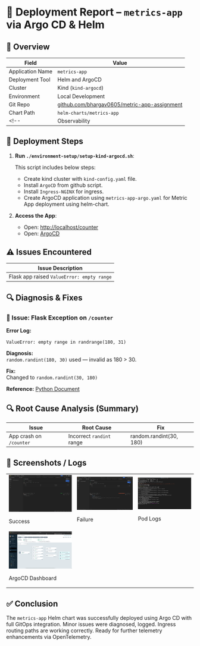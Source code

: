 
# 📄 Deployment Report – `metrics-app` via Argo CD & Helm

## 🧾 Overview

| Field            | Value                                         |
|------------------|-----------------------------------------------|
| Application Name | `metrics-app`                                 |
| Deployment Tool  | Helm and ArgoCD                             |
| Cluster          | Kind (`kind-argocd`)                          |
| Environment      | Local Development                             |
| Git Repo         | [github.com/bhargav0605/metric-app-assignment](https://github.com/bhargav0605/metric-app-assignment) |
| Chart Path       | `helm-charts/metrics-app`                     |
<!-- | Observability    | NGINX Ingress, Prometheus, OpenTelemetry (partial) | -->

## 🚀 Deployment Steps

1. **Run `./environment-setup/setup-kind-argocd.sh`**:

    This script includes below steps:
    - Create kind cluster with `kind-config.yaml` file.
    - Install `ArgoCD` from github script.
    - Install `Ingress-NGINX` for ingress.
    - Create ArgoCD application using `metrics-app-argo.yaml` for Metric App deployment using helm-chart.
   
5. **Access the App**:
    - Open: [http://localhost/counter](http://localhost/counter)
    - Open: [ArgoCD](http://localhost:8080)

## ⚠️ Issues Encountered

| Issue Description                               
|--------------------------------------------------         
| Flask app raised `ValueError: empty range`       


## 🔍 Diagnosis & Fixes

### 🐛 Issue: Flask Exception on `/counter`

**Error Log:**
```
ValueError: empty range in randrange(180, 31)
```

**Diagnosis:**  
`random.randint(180, 30)` used — invalid as 180 > 30.

**Fix:**  
Changed to `random.randint(30, 180)`

**Reference:**
[Python Document](https://docs.python.org/3/library/random.html#random.randint)


## 🔍 Root Cause Analysis (Summary)

| Issue                                  | Root Cause                                  | Fix                                       |
|----------------------------------------|---------------------------------------------|--------------------------------------------|
| App crash on `/counter`                | Incorrect `randint` range                   | random.randint(30, 180)                         |

## 📸 Screenshots / Logs

<table>
<tr>
    <td><img src="./screenshots/Screenshot 2025-05-04 at 16.29.31.png" width="350"/>
    <p>Success</p></td>
    <td><img src="./screenshots/Screenshot 2025-05-04 at 16.29.40.png" width="350"/>
    <p>Failure</p></td>
    <td><img src="./screenshots/Screenshot 2025-05-04 at 16.30.16.png" width="350"/>
    <p>Pod Logs</p></td>
</tr>
<tr>
    <td><img src="./screenshots/Screenshot 2025-05-04 at 18.13.07.png" width="350"/>
    <p>ArgoCD Dashboard</p></td>
</tr>
</table>

## ✅ Conclusion

The `metrics-app` Helm chart was successfully deployed using Argo CD with full GitOps integration. Minor issues were diagnosed, logged. Ingress routing paths are working correctly. Ready for further telemetry enhancements via OpenTelemetry.
